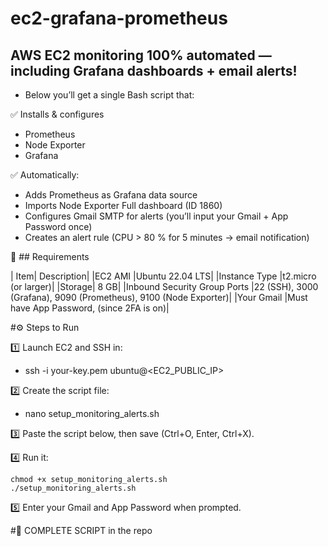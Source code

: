 # ec2-grafana-prometheus

## AWS EC2 monitoring 100% automated — including Grafana dashboards + email alerts!
- Below you’ll get a single Bash script that:

✅ Installs & configures
  - Prometheus
  - Node Exporter
  - Grafana

✅ Automatically:
  - Adds Prometheus as Grafana data source
  - Imports Node Exporter Full dashboard (ID 1860)
  - Configures Gmail SMTP for alerts (you’ll input your Gmail + App Password once)
  - Creates an alert rule (CPU > 80 % for 5 minutes → email notification)

🧩 ## Requirements

| Item|	Description|
|EC2 AMI	|Ubuntu 22.04 LTS|
|Instance Type	|t2.micro (or larger)|
|Storage|	8 GB|
|Inbound Security Group Ports	|22 (SSH), 3000 (Grafana), 9090 (Prometheus), 9100 (Node Exporter)|
|Your Gmail	|Must have App Password,  (since 2FA is on)|


#⚙️ Steps to Run

1️⃣ Launch EC2 and SSH in:
  - ssh -i your-key.pem ubuntu@<EC2_PUBLIC_IP>
  
2️⃣ Create the script file:
  - nano setup_monitoring_alerts.sh

3️⃣ Paste the script below, then save (Ctrl+O, Enter, Ctrl+X).

4️⃣ Run it:

```
chmod +x setup_monitoring_alerts.sh
./setup_monitoring_alerts.sh
```

5️⃣ Enter your Gmail and App Password when prompted.


#🚀 COMPLETE SCRIPT in the repo
